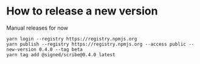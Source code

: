# How to release a new version

Manual releases for now

```
yarn login --registry https://registry.npmjs.org
yarn publish --registry https://registry.npmjs.org --access public --new-version 0.4.0 --tag beta
yarn tag add @signed/scribe@0.4.0 latest
```
